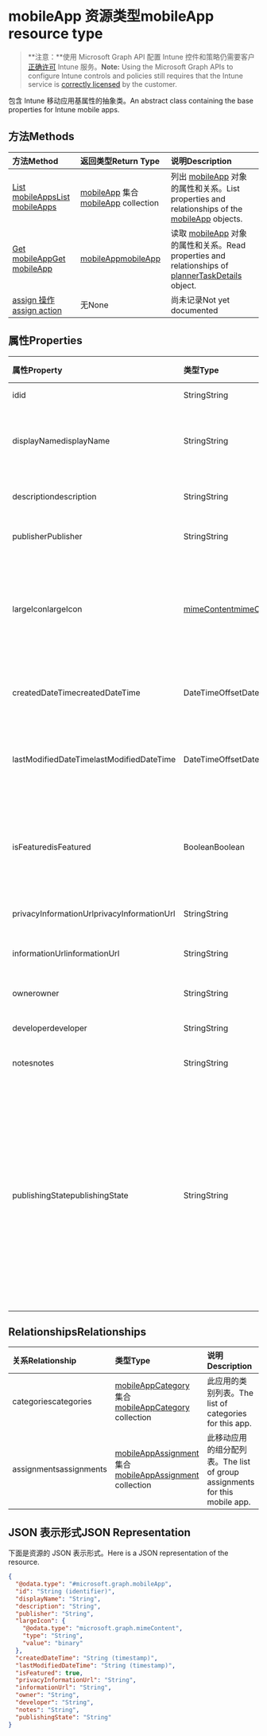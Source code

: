 # <a name="mobileapp-resource-type"></a><span data-ttu-id="73023-101">mobileApp 资源类型</span><span class="sxs-lookup"><span data-stu-id="73023-101">mobileApp resource type</span></span>

> <span data-ttu-id="73023-102">**注意：**使用 Microsoft Graph API 配置 Intune 控件和策略仍需要客户[正确许可](https://go.microsoft.com/fwlink/?linkid=839381) Intune 服务。</span><span class="sxs-lookup"><span data-stu-id="73023-102">**Note:** Using the Microsoft Graph APIs to configure Intune controls and policies still requires that the Intune service is [correctly licensed](https://go.microsoft.com/fwlink/?linkid=839381) by the customer.</span></span>

<span data-ttu-id="73023-103">包含 Intune 移动应用基属性的抽象类。</span><span class="sxs-lookup"><span data-stu-id="73023-103">An abstract class containing the base properties for Intune mobile apps.</span></span>
## <a name="methods"></a><span data-ttu-id="73023-104">方法</span><span class="sxs-lookup"><span data-stu-id="73023-104">Methods</span></span>
|<span data-ttu-id="73023-105">方法</span><span class="sxs-lookup"><span data-stu-id="73023-105">Method</span></span>|<span data-ttu-id="73023-106">返回类型</span><span class="sxs-lookup"><span data-stu-id="73023-106">Return Type</span></span>|<span data-ttu-id="73023-107">说明</span><span class="sxs-lookup"><span data-stu-id="73023-107">Description</span></span>|
|:---|:---|:---|
|[<span data-ttu-id="73023-108">List mobileApps</span><span class="sxs-lookup"><span data-stu-id="73023-108">List mobileApps</span></span>](../api/intune_apps_mobileapp_list.md)|<span data-ttu-id="73023-109">[mobileApp](../resources/intune_apps_mobileapp.md) 集合</span><span class="sxs-lookup"><span data-stu-id="73023-109">[mobileApp](../resources/intune_apps_mobileapp.md) collection</span></span>|<span data-ttu-id="73023-110">列出 [mobileApp](../resources/intune_apps_mobileapp.md) 对象的属性和关系。</span><span class="sxs-lookup"><span data-stu-id="73023-110">List properties and relationships of the [mobileApp](../resources/intune_apps_mobileapp.md) objects.</span></span>|
|[<span data-ttu-id="73023-111">Get mobileApp</span><span class="sxs-lookup"><span data-stu-id="73023-111">Get mobileApp</span></span>](../api/intune_apps_mobileapp_get.md)|[<span data-ttu-id="73023-112">mobileApp</span><span class="sxs-lookup"><span data-stu-id="73023-112">mobileApp</span></span>](../resources/intune_apps_mobileapp.md)|<span data-ttu-id="73023-113">读取 [mobileApp](../resources/intune_apps_mobileapp.md) 对象的属性和关系。</span><span class="sxs-lookup"><span data-stu-id="73023-113">Read properties and relationships of [plannerTaskDetails](../resources/intune_apps_mobileapp.md) object.</span></span>|
|[<span data-ttu-id="73023-114">assign 操作</span><span class="sxs-lookup"><span data-stu-id="73023-114">assign action</span></span>](../api/intune_apps_mobileapp_assign.md)|<span data-ttu-id="73023-115">无</span><span class="sxs-lookup"><span data-stu-id="73023-115">None</span></span>|<span data-ttu-id="73023-116">尚未记录</span><span class="sxs-lookup"><span data-stu-id="73023-116">Not yet documented</span></span>|

## <a name="properties"></a><span data-ttu-id="73023-117">属性</span><span class="sxs-lookup"><span data-stu-id="73023-117">Properties</span></span>
|<span data-ttu-id="73023-118">属性</span><span class="sxs-lookup"><span data-stu-id="73023-118">Property</span></span>|<span data-ttu-id="73023-119">类型</span><span class="sxs-lookup"><span data-stu-id="73023-119">Type</span></span>|<span data-ttu-id="73023-120">说明</span><span class="sxs-lookup"><span data-stu-id="73023-120">Description</span></span>|
|:---|:---|:---|
|<span data-ttu-id="73023-121">id</span><span class="sxs-lookup"><span data-stu-id="73023-121">id</span></span>|<span data-ttu-id="73023-122">String</span><span class="sxs-lookup"><span data-stu-id="73023-122">String</span></span>|<span data-ttu-id="73023-123">实体的键。</span><span class="sxs-lookup"><span data-stu-id="73023-123">Key of the setting.</span></span>|
|<span data-ttu-id="73023-124">displayName</span><span class="sxs-lookup"><span data-stu-id="73023-124">displayName</span></span>|<span data-ttu-id="73023-125">String</span><span class="sxs-lookup"><span data-stu-id="73023-125">String</span></span>|<span data-ttu-id="73023-126">管理员提供或导入的应用标题。</span><span class="sxs-lookup"><span data-stu-id="73023-126">The admin provided or imported title of the app.</span></span>|
|<span data-ttu-id="73023-127">description</span><span class="sxs-lookup"><span data-stu-id="73023-127">description</span></span>|<span data-ttu-id="73023-128">String</span><span class="sxs-lookup"><span data-stu-id="73023-128">String</span></span>|<span data-ttu-id="73023-129">应用的说明。</span><span class="sxs-lookup"><span data-stu-id="73023-129">The description of the app.</span></span>|
|<span data-ttu-id="73023-130">publisher</span><span class="sxs-lookup"><span data-stu-id="73023-130">Publisher</span></span>|<span data-ttu-id="73023-131">String</span><span class="sxs-lookup"><span data-stu-id="73023-131">String</span></span>|<span data-ttu-id="73023-132">应用的发布者。</span><span class="sxs-lookup"><span data-stu-id="73023-132">The name of the app.</span></span>|
|<span data-ttu-id="73023-133">largeIcon</span><span class="sxs-lookup"><span data-stu-id="73023-133">largeIcon</span></span>|[<span data-ttu-id="73023-134">mimeContent</span><span class="sxs-lookup"><span data-stu-id="73023-134">mimeContent</span></span>](../resources/intune_apps_mimecontent.md)|<span data-ttu-id="73023-135">要显示在应用详细信息中并用于图标上传的大图标。</span><span class="sxs-lookup"><span data-stu-id="73023-135">The large icon, to be displayed in the app details and used for upload of the icon.</span></span>|
|<span data-ttu-id="73023-136">createdDateTime</span><span class="sxs-lookup"><span data-stu-id="73023-136">createdDateTime</span></span>|<span data-ttu-id="73023-137">DateTimeOffset</span><span class="sxs-lookup"><span data-stu-id="73023-137">DateTimeOffset</span></span>|<span data-ttu-id="73023-138">创建应用的日期和时间。</span><span class="sxs-lookup"><span data-stu-id="73023-138">The date and time when the page was created.</span></span>|
|<span data-ttu-id="73023-139">lastModifiedDateTime</span><span class="sxs-lookup"><span data-stu-id="73023-139">lastModifiedDateTime</span></span>|<span data-ttu-id="73023-140">DateTimeOffset</span><span class="sxs-lookup"><span data-stu-id="73023-140">DateTimeOffset</span></span>|<span data-ttu-id="73023-141">上次修改应用的日期和时间。</span><span class="sxs-lookup"><span data-stu-id="73023-141">The date and time when the attachment was last modified.</span></span>|
|<span data-ttu-id="73023-142">isFeatured</span><span class="sxs-lookup"><span data-stu-id="73023-142">isFeatured</span></span>|<span data-ttu-id="73023-143">Boolean</span><span class="sxs-lookup"><span data-stu-id="73023-143">Boolean</span></span>|<span data-ttu-id="73023-144">指示应用是否被管理员标记为特色的值。</span><span class="sxs-lookup"><span data-stu-id="73023-144">The value indicating whether the app is marked as featured by the admin.</span></span>|
|<span data-ttu-id="73023-145">privacyInformationUrl</span><span class="sxs-lookup"><span data-stu-id="73023-145">privacyInformationUrl</span></span>|<span data-ttu-id="73023-146">String</span><span class="sxs-lookup"><span data-stu-id="73023-146">String</span></span>|<span data-ttu-id="73023-147">隐私声明 Url。</span><span class="sxs-lookup"><span data-stu-id="73023-147">The privacy statement Url.</span></span>|
|<span data-ttu-id="73023-148">informationUrl</span><span class="sxs-lookup"><span data-stu-id="73023-148">informationUrl</span></span>|<span data-ttu-id="73023-149">String</span><span class="sxs-lookup"><span data-stu-id="73023-149">String</span></span>|<span data-ttu-id="73023-150">详细信息 Url。</span><span class="sxs-lookup"><span data-stu-id="73023-150">The more information Url.</span></span>|
|<span data-ttu-id="73023-151">owner</span><span class="sxs-lookup"><span data-stu-id="73023-151">owner</span></span>|<span data-ttu-id="73023-152">String</span><span class="sxs-lookup"><span data-stu-id="73023-152">String</span></span>|<span data-ttu-id="73023-153">应用的所有者。</span><span class="sxs-lookup"><span data-stu-id="73023-153">The owner of the timesheet.</span></span>|
|<span data-ttu-id="73023-154">developer</span><span class="sxs-lookup"><span data-stu-id="73023-154">developer</span></span>|<span data-ttu-id="73023-155">String</span><span class="sxs-lookup"><span data-stu-id="73023-155">String</span></span>|<span data-ttu-id="73023-156">应用的开发者。</span><span class="sxs-lookup"><span data-stu-id="73023-156">The name of the app.</span></span>|
|<span data-ttu-id="73023-157">notes</span><span class="sxs-lookup"><span data-stu-id="73023-157">notes</span></span>|<span data-ttu-id="73023-158">String</span><span class="sxs-lookup"><span data-stu-id="73023-158">String</span></span>|<span data-ttu-id="73023-159">应用的备注。</span><span class="sxs-lookup"><span data-stu-id="73023-159">Notes for the app.</span></span>|
|<span data-ttu-id="73023-160">publishingState</span><span class="sxs-lookup"><span data-stu-id="73023-160">publishingState</span></span>|<span data-ttu-id="73023-161">String</span><span class="sxs-lookup"><span data-stu-id="73023-161">String</span></span>|<span data-ttu-id="73023-162">应用的发布状态。</span><span class="sxs-lookup"><span data-stu-id="73023-162">The publishing state for the app.</span></span> <span data-ttu-id="73023-163">除非应用已发布，否则无法分配应用。</span><span class="sxs-lookup"><span data-stu-id="73023-163">The app cannot be assigned unless the app is published.</span></span> <span data-ttu-id="73023-164">可取值为：`notPublished`、`processing`、`published`。</span><span class="sxs-lookup"><span data-stu-id="73023-164">Possible values are: `notPublished`, `processing`, `published`.</span></span>|

## <a name="relationships"></a><span data-ttu-id="73023-165">Relationships</span><span class="sxs-lookup"><span data-stu-id="73023-165">Relationships</span></span>
|<span data-ttu-id="73023-166">关系</span><span class="sxs-lookup"><span data-stu-id="73023-166">Relationship</span></span>|<span data-ttu-id="73023-167">类型</span><span class="sxs-lookup"><span data-stu-id="73023-167">Type</span></span>|<span data-ttu-id="73023-168">说明</span><span class="sxs-lookup"><span data-stu-id="73023-168">Description</span></span>|
|:---|:---|:---|
|<span data-ttu-id="73023-169">categories</span><span class="sxs-lookup"><span data-stu-id="73023-169">categories</span></span>|<span data-ttu-id="73023-170">[mobileAppCategory](../resources/intune_apps_mobileappcategory.md) 集合</span><span class="sxs-lookup"><span data-stu-id="73023-170">[mobileAppCategory](../resources/intune_apps_mobileappcategory.md) collection</span></span>|<span data-ttu-id="73023-171">此应用的类别列表。</span><span class="sxs-lookup"><span data-stu-id="73023-171">The list of categories for this app.</span></span>|
|<span data-ttu-id="73023-172">assignments</span><span class="sxs-lookup"><span data-stu-id="73023-172">assignments</span></span>|<span data-ttu-id="73023-173">[mobileAppAssignment](../resources/intune_apps_mobileappassignment.md) 集合</span><span class="sxs-lookup"><span data-stu-id="73023-173">[mobileAppAssignment](../resources/intune_apps_mobileappassignment.md) collection</span></span>|<span data-ttu-id="73023-174">此移动应用的组分配列表。</span><span class="sxs-lookup"><span data-stu-id="73023-174">The list of group assignments for this mobile app.</span></span>|

## <a name="json-representation"></a><span data-ttu-id="73023-175">JSON 表示形式</span><span class="sxs-lookup"><span data-stu-id="73023-175">JSON Representation</span></span>
<span data-ttu-id="73023-176">下面是资源的 JSON 表示形式。</span><span class="sxs-lookup"><span data-stu-id="73023-176">Here is a JSON representation of the resource.</span></span>
<!-- {
  "blockType": "resource",
  "keyProperty": "id",
  "@odata.type": "microsoft.graph.mobileApp"
}
-->
``` json
{
  "@odata.type": "#microsoft.graph.mobileApp",
  "id": "String (identifier)",
  "displayName": "String",
  "description": "String",
  "publisher": "String",
  "largeIcon": {
    "@odata.type": "microsoft.graph.mimeContent",
    "type": "String",
    "value": "binary"
  },
  "createdDateTime": "String (timestamp)",
  "lastModifiedDateTime": "String (timestamp)",
  "isFeatured": true,
  "privacyInformationUrl": "String",
  "informationUrl": "String",
  "owner": "String",
  "developer": "String",
  "notes": "String",
  "publishingState": "String"
}
```



